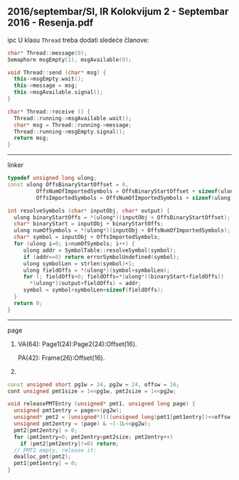 2016/septembar/SI, IR Kolokvijum 2 - Septembar 2016 - Resenja.pdf
--------------------------------------------------------------------------------
ipc
U klasu `Thread` treba dodati sledeće članove:
```cpp
char* Thread::message(0);
Semaphore msgEmpty(1), msgAvailable(0);
```
```cpp
void Thread::send (char* msg) {
  this->msgEmpty.wait();
  this->message = msg;
  this->msgAvailable.signal();
}

char* Thread::receive () {
  Thread::running->msgAvailable.wait();
  char* msg = Thread::running->message;
  Thread::running->msgEmpty.signal();
  return msg;
}
```

--------------------------------------------------------------------------------
linker
```cpp
typedef unsigned long ulong;
const ulong OffsBinaryStartOffset = 0,
         OffsNumOfImportedSymbols = OffsBinaryStartOffset + sizeof(ulong),
         OffsImportedSymbols = OffsNumOfImportedSymbols + sizeof(ulong);

int resolveSymbols (char* inputObj, char* output) {
  ulong binaryStartOffs = *(ulong*)(inputObj + OffsBinaryStartOffset);
  char* binaryStart = inputObj + binaryStartOffs;
  ulong numOfSymbols = *(ulong*)(inputObj + OffsNumOfImportedSymbols);
  char* symbol = inputObj + OffsImportedSymbols;
  for (ulong i=0; i<numOfSymbols; i++) {
     ulong addr = SymbolTable::resolveSymbol(symbol);
     if (addr==0) return errorSymbolUndefined(symbol);
     ulong symbolLen = strlen(symbol)+1;
     ulong fieldOffs = *(ulong*)(symbol+symbolLen);
     for (; fieldOffs>0; fieldOffs=*(ulong*)(binaryStart+fieldOffs))
       *(ulong*)(output+fieldOffs) = addr;
     symbol = symbol+symbolLen+sizeof(fieldOffs);
  }
  return 0;
}
```

--------------------------------------------------------------------------------
page
1. VA(64): Page1(24):Page2(24):Offset(16).
   
   PA(42): Frame(26):Offset(16).
2. 
```cpp
const unsigned short pg1w = 24, pg2w = 24, offsw = 16;
cont unsigned pmt1size = 1<<pg1w, pmt2size = 1<<pg2w;

void releasePMTEntry (unsigned* pmt1, unsigned long page) {
  unsigned pmt1entry = page>>(pg2w);
  unsigned* pmt2 = (unsigned*)(((unsigned long)pmt1[pmt1entry])<<offsw);
  unsigned pmt2entry = (page) & ~(-1L<<pg2w);
  pmt2[pmt2entry] = 0;
  for (pmt2entry=0; pmt2entry<pmt2size; pmt2entry++)
    if (pmt2[pmt2entry]!=0) return;
  // PMT2 empty, release it:
  dealloc_pmt(pmt2);
  pmt1[pmt1entry] = 0;
}
```
